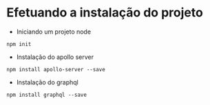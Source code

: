 # Efetuando a instalação do projeto

* Iniciando um projeto node
````
npm init 
````

* Instalação do apollo server
````
npm install apollo-server --save
````

* Instalação do graphql
````
npm install graphql --save
````